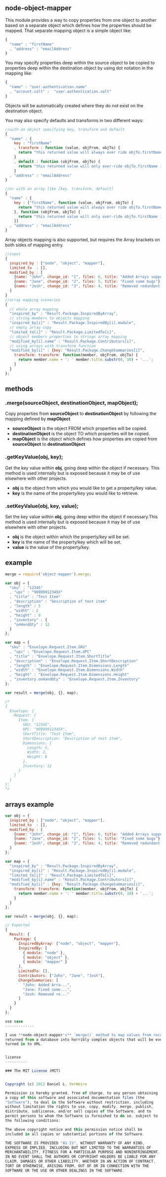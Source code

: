 node-object-mapper
------------------

This module provides a way to copy properties from one object to another based 
on a separate object which defines how the properties should be mapped. That 
separate mapping object is a simple object like:

```javascript
{
  "name" : "firstName"
  , "address" : "emailAddress"
}
```

You may specify properties deep within the source object to be copied to 
properties deep within the destination object by using dot notation in the 
mapping like:

```javascript
{
  "name" : "user.authentication.name"
  , "account.salt" :  "user.authentication.salt"
}
```

Objects will be automatically created where they do not exist on the destination 
object.

You may also specify defaults and transforms in two different ways:

```javascript
//with an object specifying key, transform and default
{
  "name" : { 
    key : "firstName"
    , transform : function (value, objFrom, objTo) {
      return "this returned value will always over ride objTo.firstName";
    }
    , default : function (objFrom, objTo) {
      return "this returned value will only over-ride objTo.firstName if objFrom.name is null or undefined";
    }
  , "address" : "emailAddress"
}

//or with an array like [key, transform, default]
{
  "name" : { 
    key : ["firstName", function (value, objFrom, objTo) {
      return "this returned value will always over ride objTo.firstName";
    }, function (objFrom, objTo) {
      return "this returned value will only over-ride objTo.firstName if objFrom.name is null or undefined";
    }]
  , "address" : "emailAddress"
}
```

Array objects mapping is also supported, but requires the Array brackets on both sides of mapping entry.


```javascript
//input
{
  inspired_by : ["node", "object", "mapper"],
  limited_to  : [],
  modified_by : [
    {name: "John", change_id: "1", files: 6, title: "Added Arrays support"},
    {name: "Jane", change_id: "2", files: 5, title: "Fixed some bugs"},
    {name: "Josh", change_id: "3", files: 4, title: "Removed redundant files"}
  ]
}
//array mapping scenarios
{
  // whole array mapping
  "inspired_by" : "Result.Package.InspiredByArray",
  // string members to objects mapping
  "inspired_by[i]" : "Result.Package.InspiredBy[i].module",
  // empty array copy
  "limited_to[i]" : "Result.Package.LimitedTo[i]",
  // object members properties to strings array mapping
  "modified_by[i].name" : "Result.Package.Contributors[i]",
  // using arrays with transform function
  "modified_by[i]" : {key: "Result.Package.ChangeSummaries[i]",
    transform: transform: function(member, objFrom, objTo) {
      return member.name + ': ' member.title.substr(0, 10) + '...';
    }
  }
};

```


methods
------------

### .merge(sourceObject, destinationObject, mapObject); 

Copy properties from **sourceObject** to **destinationObject** by following the 
mapping defined by **mapObject**

 - **sourceObject** is the object FROM which properties will be copied.
 - **destinationObject** is the object TO which properties will be copied.
 - **mapObject** is the object which defines how properties are copied from 
**sourceObject** to **destinationObject**

### .getKeyValue(obj, key);

Get the key value within **obj**, going deep within the object if necessary. 
This method is used internally but is exposed because it may be of use elsewhere 
with other projects.

 - **obj** is the object from which you would like to get a property/key value.
 - **key** is the name of the property/key you would like to retrieve.

### .setKeyValue(obj, key, value);

Set the key value within **obj**, going deep within the object if necessary.This 
method is used internally but is exposed because it may be of use elsewhere with 
other projects.

 - **obj** is the object within which the property/key will be set.
 - **key** is the name of the property/key which will be set.
 - **value** is the value of the property/key.

example
------------

```javascript
merge = require('object-mapper').merge;

var obj = {
  "sku" : "12345"
  , "upc" : "99999912345X"
  , "title" : "Test Item"
  , "description" : "Description of test item"
  , "length" : 5
  , "width" : 2
  , "height" : 8
  , "inventory" : {
    "onHandQty" : 12
  }
};

var map = {
  "sku" : "Envelope.Request.Item.SKU"
  , "upc" : "Envelope.Request.Item.UPC"
  , "title" : "Envelope.Request.Item.ShortTitle"
  , "description" : "Envelope.Request.Item.ShortDescription"
  , "length" : "Envelope.Request.Item.Dimensions.Length"
  , "width" : "Envelope.Request.Item.Dimensions.Width"
  , "height" : "Envelope.Request.Item.Dimensions.Height"
  , "inventory.onHandQty" : "Envelope.Request.Item.Inventory"
};

var result = merge(obj, {}, map);

/*
{ 
  Envelope: { 
    Request: { 
      Item: { 
        SKU: "12345",
        UPC: "99999912345X",
        ShortTitle: "Test Item",
        ShortDescription: "Description of test item",
        Dimensions: { 
          Length: 5, 
          Width: 2, 
          Height: 8 
        },
        Inventory: 12 
      } 
    } 
  } 
};
*/
```

arrays example
------------

```javascript
var obj = {
  inspired_by : ["node", "object", "mapper"],
  limited_to  : [],
  modified_by : [
    {name: "John", change_id: "1", files: 6, title: "Added Arrays support"},
    {name: "Jane", change_id: "2", files: 5, title: "Fixed some bugs"},
    {name: "Josh", change_id: "3", files: 4, title: "Removed redundant files"}
  ]
};

var map = {
  "inspired_by" : "Result.Package.InspiredByArray",
  "inspired_by[i]" : "Result.Package.InspiredBy[i].module",
  "limited_to[i]" : "Result.Package.LimitedTo[i]",
  "modified_by[i].name" : "Result.Package.Contributors[i]",
  "modified_by[i]" : {key: "Result.Package.ChangeSummaries[i]",
    transform: transform: function(member, objFrom, objTo) {
      return member.name + ': ' member.title.substr(0, 10) + '...';
    }
  }
};

var result = merge(obj, {}, map);

// Expected
{ 
  Result: { 
    Package: { 
      InspiredByArray: ["node", "object", "mapper"],
      InspiredBy: [
        { module: "node" },
        { module: "object" },
        { module: "mapper" }
      ],
      LimitedTo: [],
      Contributors: ["John", "Jane", "Josh"],
      ChangeSummaries: [
        "John: Added Arra...",
        "Jane: Fixed some...",
        "Josh: Removed re..."
      ]
    } 
  } 
};

use case
-------------

I use **node-object-mapper's** `merge()` method to map values from records 
returned from a database into horribly complex objects that will be eventually 
turned in to XML. 


license
----------

### The MIT License (MIT)


Copyright (c) 2012 Daniel L. VerWeire

Permission is hereby granted, free of charge, to any person obtaining
a copy of this software and associated documentation files (the
"Software"), to deal in the Software without restriction, including
without limitation the rights to use, copy, modify, merge, publish,
distribute, sublicense, and/or sell copies of the Software, and to
permit persons to whom the Software is furnished to do so, subject to
the following conditions:

The above copyright notice and this permission notice shall be
included in all copies or substantial portions of the Software.

THE SOFTWARE IS PROVIDED "AS IS", WITHOUT WARRANTY OF ANY KIND,
EXPRESS OR IMPLIED, INCLUDING BUT NOT LIMITED TO THE WARRANTIES OF
MERCHANTABILITY, FITNESS FOR A PARTICULAR PURPOSE AND NONINFRINGEMENT.
IN NO EVENT SHALL THE AUTHORS OR COPYRIGHT HOLDERS BE LIABLE FOR ANY
CLAIM, DAMAGES OR OTHER LIABILITY, WHETHER IN AN ACTION OF CONTRACT,
TORT OR OTHERWISE, ARISING FROM, OUT OF OR IN CONNECTION WITH THE
SOFTWARE OR THE USE OR OTHER DEALINGS IN THE SOFTWARE.